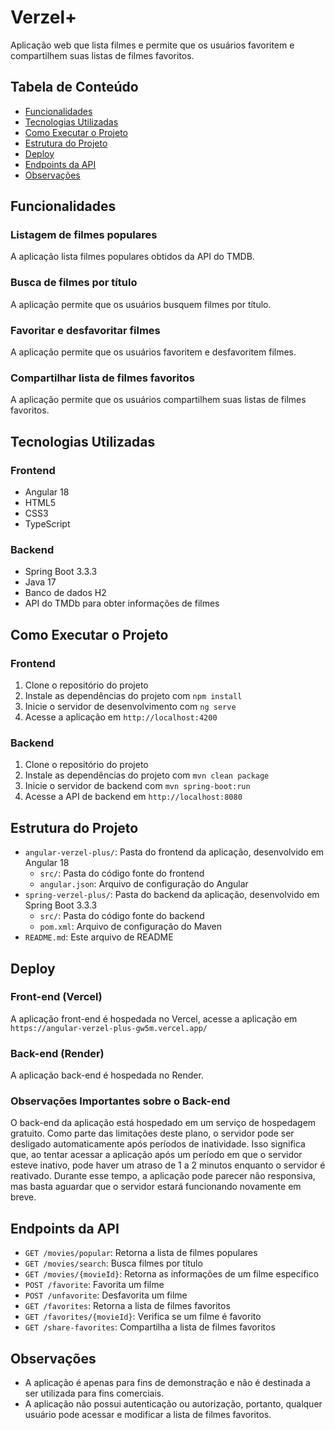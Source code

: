 # **Verzel+**

Aplicação web que lista filmes e permite que os usuários favoritem e compartilhem suas listas de filmes favoritos.

## **Tabela de Conteúdo**

- [Funcionalidades](#funcionalidades)
- [Tecnologias Utilizadas](#tecnologias-utilizadas)
- [Como Executar o Projeto](#como-executar-o-projeto)
- [Estrutura do Projeto](#estrutura-do-projeto)
- [Deploy](#deploy)
- [Endpoints da API](#endpoints-da-api)
- [Observações](#observações)

## **Funcionalidades**

### Listagem de filmes populares

A aplicação lista filmes populares obtidos da API do TMDB.

### Busca de filmes por título

A aplicação permite que os usuários busquem filmes por título.

### Favoritar e desfavoritar filmes

A aplicação permite que os usuários favoritem e desfavoritem filmes.

### Compartilhar lista de filmes favoritos

A aplicação permite que os usuários compartilhem suas listas de filmes favoritos.

## **Tecnologias Utilizadas**

### Frontend

- Angular 18
- HTML5
- CSS3
- TypeScript

### Backend

- Spring Boot 3.3.3
- Java 17
- Banco de dados H2
- API do TMDb para obter informações de filmes

## **Como Executar o Projeto**

### Frontend

1. Clone o repositório do projeto
2. Instale as dependências do projeto com `npm install`
3. Inicie o servidor de desenvolvimento com `ng serve`
4. Acesse a aplicação em `http://localhost:4200`

### Backend

1. Clone o repositório do projeto
2. Instale as dependências do projeto com `mvn clean package`
3. Inicie o servidor de backend com `mvn spring-boot:run`
4. Acesse a API de backend em `http://localhost:8080`

## **Estrutura do Projeto**

- `angular-verzel-plus/`: Pasta do frontend da aplicação, desenvolvido em Angular 18
  - `src/`: Pasta do código fonte do frontend
  - `angular.json`: Arquivo de configuração do Angular
- `spring-verzel-plus/`: Pasta do backend da aplicação, desenvolvido em Spring Boot 3.3.3
  - `src/`: Pasta do código fonte do backend
  - `pom.xml`: Arquivo de configuração do Maven
- `README.md`: Este arquivo de README

## **Deploy**

### **Front-end (Vercel)**

A aplicação front-end é hospedada no Vercel, acesse a aplicação em `https://angular-verzel-plus-gw5m.vercel.app/`

### **Back-end (Render)**

A aplicação back-end é hospedada no Render.

### **Observações Importantes sobre o Back-end**

O back-end da aplicação está hospedado em um serviço de hospedagem gratuito. Como parte das limitações deste plano, o servidor pode ser desligado automaticamente após períodos de inatividade. Isso significa que, ao tentar acessar a aplicação após um período em que o servidor esteve inativo, pode haver um atraso de 1 a 2 minutos enquanto o servidor é reativado. Durante esse tempo, a aplicação pode parecer não responsiva, mas basta aguardar que o servidor estará funcionando novamente em breve.


## **Endpoints da API**

- `GET /movies/popular`: Retorna a lista de filmes populares
- `GET /movies/search`: Busca filmes por título
- `GET /movies/{movieId}`: Retorna as informações de um filme específico
- `POST /favorite`: Favorita um filme
- `POST /unfavorite`: Desfavorita um filme
- `GET /favorites`: Retorna a lista de filmes favoritos
- `GET /favorites/{movieId}`: Verifica se um filme é favorito
- `GET /share-favorites`: Compartilha a lista de filmes favoritos

## **Observações**

- A aplicação é apenas para fins de demonstração e não é destinada a ser utilizada para fins comerciais.
- A aplicação não possui autenticação ou autorização, portanto, qualquer usuário pode acessar e modificar a lista de filmes favoritos.
